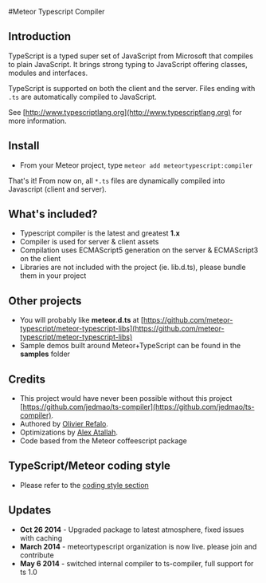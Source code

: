 #Meteor Typescript Compiler

## Introduction

TypeScript is a typed super set of JavaScript from Microsoft that compiles to plain JavaScript. It brings strong typing to JavaScript offering classes, modules and interfaces.

TypeScript is supported on both the client and the server. Files ending with `.ts` are automatically compiled to JavaScript.

See [http://www.typescriptlang.org](http://www.typescriptlang.org) for more information.

## Install

* From your Meteor project, type `meteor add meteortypescript:compiler`

That's it! From now on, all `*.ts` files are dynamically compiled into Javascript (client and server).

## What's included?

* Typescript compiler is the latest and greatest **1.x**
* Compiler is used for server & client assets
* Compilation uses ECMAScript5 generation on the server & ECMAScript3 on the client
* Libraries are not included with the project (ie. lib.d.ts), please bundle them in your project

## Other projects

* You will probably like **meteor.d.ts** at [https://github.com/meteor-typescript/meteor-typescript-libs](https://github.com/meteor-typescript/meteor-typescript-libs)
* Sample demos built around Meteor+TypeScript can be found in the **samples** folder

## Credits

* This project would have never been possible without this project [https://github.com/jedmao/ts-compiler](https://github.com/jedmao/ts-compiler).
* Authored by [Olivier Refalo](https://github.com/orefalo).
* Optimizations by [Alex Atallah](https://github.com/alexanderatallah).
* Code based from the Meteor coffeescript package

## TypeScript/Meteor coding style

* Please refer to the [coding style section](https://github.com/meteor-typescript/meteor-typescript-libs#usage-collections)

## Updates

* **Oct 26 2014** - Upgraded package to latest atmosphere, fixed issues with caching
* **March 2014** - meteortypescript organization is now live. please join and contribute
* **May 6 2014** - switched internal compiler to ts-compiler, full support for ts 1.0


